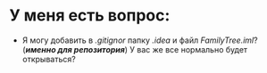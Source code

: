 # У меня есть вопрос:
* Я могу добавить в _.gitignor_ папку _.idea_ и файл _FamilyTree.iml_? (_**именно для репозитория**_) У вас же все нормально будет открываться?
